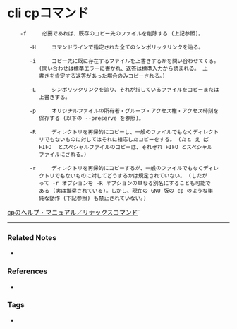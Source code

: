 # cli cpコマンド

```
    -f     必要であれば、既存のコピー先のファイルを削除する (上記参照)。

       -H     コマンドラインで指定された全てのシンボリックリンクを辿る。

       -i     コピー先に既に存在するファイルを上書きするかを問い合わせてくる。
	      (問い合わせは標準エラーに書かれ、返答は標準入力から読まれる。 上
	      書きを肯定する返答があった場合のみコピーされる。)

       -L     シンボリックリンクを辿り、それが指しているファイルをコピーまたは
	      上書きする。

       -p     オリジナルファイルの所有者・グループ・アクセス権・アクセス時刻を
	      保存する (以下の --preserve を参照)。

       -R     ディレクトリを再帰的にコピーし、一般のファイルでもなくディレクト
	      リでもないものに対してはそれに相応したコピーをする。 (たと え ば
	      FIFO  とスペシャルファイルのコピーは、それぞれ FIFO とスペシャル
	      ファイルにされる。)

       -r     ディレクトリを再帰的にコピーするが、一般のファイルでもなくディレ
	      クトリでもないものに対してどうするかは規定されていない。 (したが
	      って -r オプションを -R オプションの単なる別名にすることも可能で
	      ある (実は推奨されている)。しかし、現在の GNU 版の cp のような単
	      純な動作 (下記参照) も禁止されていない。)
```
[cpのヘルプ・マニュアル／リナックスコマンド](http://www.linux-cmd.com/cp.html`#man)`

----
### Related Notes
- 

### References
- 

### Tags
- 
